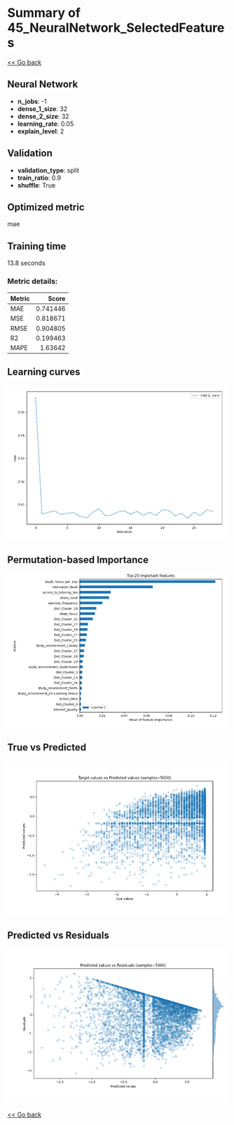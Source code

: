 # Summary of 45_NeuralNetwork_SelectedFeatures

[<< Go back](../README.md)


## Neural Network
- **n_jobs**: -1
- **dense_1_size**: 32
- **dense_2_size**: 32
- **learning_rate**: 0.05
- **explain_level**: 2

## Validation
 - **validation_type**: split
 - **train_ratio**: 0.9
 - **shuffle**: True

## Optimized metric
mae

## Training time

13.8 seconds

### Metric details:
| Metric   |    Score |
|:---------|---------:|
| MAE      | 0.741446 |
| MSE      | 0.818671 |
| RMSE     | 0.904805 |
| R2       | 0.199463 |
| MAPE     | 1.63642  |



## Learning curves
![Learning curves](learning_curves.png)

## Permutation-based Importance
![Permutation-based Importance](permutation_importance.png)
## True vs Predicted

![True vs Predicted](true_vs_predicted.png)


## Predicted vs Residuals

![Predicted vs Residuals](predicted_vs_residuals.png)



[<< Go back](../README.md)
